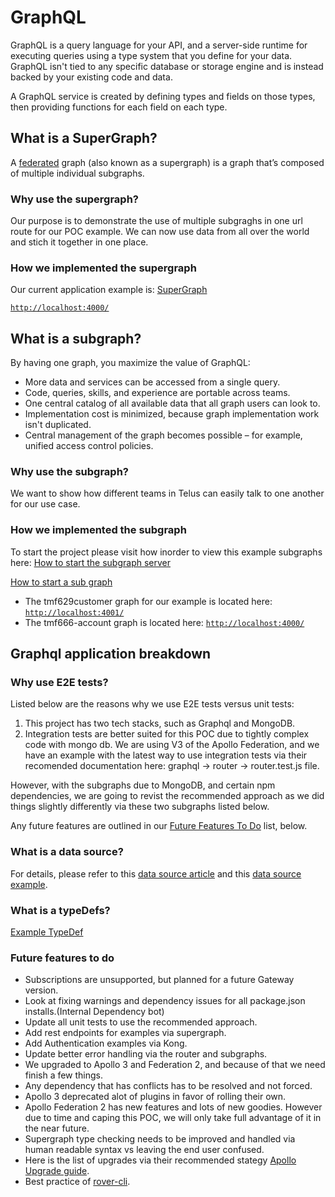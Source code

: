 # GraphQL

GraphQL is a query language for your API, and a server-side runtime for executing queries using a type system that you define for your data. GraphQL isn't tied to any specific database or storage engine and is instead backed by your existing code and data.

A GraphQL service is created by defining types and fields on those types, then providing functions for each field on each type. 

## What is a SuperGraph?

A [federated](https://www.apollographql.com/docs/studio/federated-graphs/) graph (also known as a supergraph) is a graph that’s composed of multiple individual subgraphs.

### Why use the supergraph?

Our purpose is to demonstrate the use of multiple subgraghs in one url route for our POC example. We can now use data from all over the world and stich it together in one place.

### How we implemented the supergraph

Our current application example is:
[SuperGraph](https://github.com/telus/reference-application-poc/blob/main/graphql/supergraph.graphql#L14)

[`http://localhost:4000/`](http://localhost:4000/)

## What is a subgraph?

By having one graph, you maximize the value of GraphQL:

- More data and services can be accessed from a single query.
- Code, queries, skills, and experience are portable across teams.
- One central catalog of all available data that all graph users can look to.
- Implementation cost is minimized, because graph implementation work isn't duplicated.
- Central management of the graph becomes possible – for example, unified access control policies.

### Why use the subgraph?

We want to show how different teams in Telus can easily talk to one another for our use case. 

### How we implemented the subgraph

To start the project please visit how inorder to view this example subgraphs here: [How to start the subgraph server](#how-to-run-subgraphs-and-mongo)

[How to start a sub graph](https://github.com/telus/reference-application-poc/blob/main/graphql/subgraphs/tmf666-account-gql/src/server.js#L55)

- The tmf629customer graph for our example is located here: [`http://localhost:4001/`](http://localhost:4001/)
- The tmf666-account graph is located here: [`http://localhost:4000/`](http://localhost:4000/)

## Graphql application breakdown

### Why use E2E tests?

Listed below are the reasons why we use E2E tests versus unit tests:

1. This project has two tech stacks, such as Graphql and MongoDB.
2. Integration tests are better suited for this POC due to tightly complex code with mongo db. We are using V3 of the Apollo Federation, and  we have an example with the latest way to use integration tests via their recomended documentation here: graphql -> router -> router.test.js file.

However, with the subgraphs due to MongoDB, and certain npm dependencies, we are going to revist the recommended approach as we did things slightly differently via these two subgraphs listed below.

Any future features are outlined in our [Future Features To Do](#future-features-to-do) list, below.

### What is a data source?

For details, please refer to this [data source article](https://www.apollographql.com/docs/apollo-server/data/data-sources/) and this [data source example](https://github.com/telus/reference-application-poc/blob/main/graphql/subgraphs/tmf629-customer-gql/src/services/customer/datasources/mongoDB/_model.js#L3).

### What is a typeDefs?

[Example TypeDef](https://github.com/telus/reference-application-poc/blob/main/graphql/subgraphs/tmf629-customer-gql/src/services/customer/typeDefs/schema.js#L46)

### Future features to do

- Subscriptions are unsupported, but planned for a future Gateway version.
- Look at fixing warnings and dependency issues for all package.json installs.(Internal Dependency bot)
- Update all unit tests to use the recommended approach.
- Add rest endpoints for examples via supergraph.
- Add Authentication examples via Kong.
- Update better error handling via the router and subgraphs.
- We upgraded to Apollo 3 and Federation 2, and because of that we need finish a few things.
- Any dependency that has conflicts has to be resolved and not forced.
- Apollo 3 deprecated alot of plugins in favor of rolling their own.
- Apollo Federation 2 has new features and lots of new goodies. However due to time and caping this POC, we will only take full advantage of it in the near future.
- Supergraph type checking needs to be improved and handled via human readable syntax vs leaving the end user confused.
- Here is the list of upgrades via their recommended stategy [Apollo Upgrade guide](https://www.apollographql.com/docs/apollo-server/migration).
- Best practice of [rover-cli](https://bestrustcrates.com/p/apollographqlrover/index.html).

